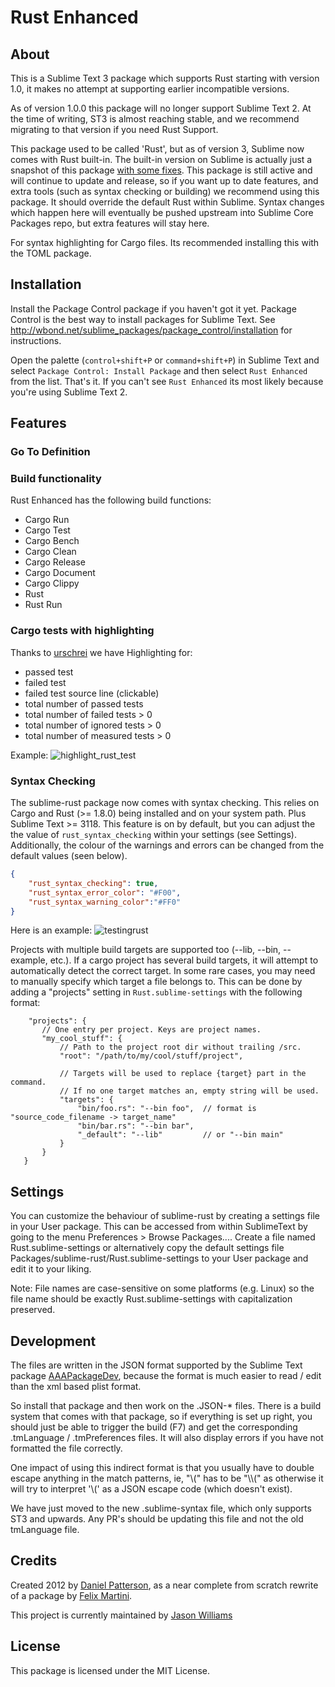 # Rust Enhanced

## About

This is a Sublime Text 3 package which supports Rust starting with version 1.0,
it makes no attempt at supporting earlier incompatible versions.

As of version 1.0.0 this package will no longer support Sublime Text 2. At the time of writing, ST3 is almost reaching stable, and we recommend migrating to that version if you need Rust Support.

This package used to be called 'Rust', but as of version 3, Sublime now comes with Rust built-in.  The built-in version on Sublime is actually just a snapshot of this package [with some fixes](https://github.com/sublimehq/Packages/issues/178#issuecomment-197050427).
This package is still active and will continue to update and release, so if you want up to date features, and extra tools (such as syntax checking or building) we recommend using this package. It should override the default Rust within Sublime.
Syntax changes which happen here will eventually be pushed upstream into Sublime Core Packages repo, but extra features will stay here.

For syntax highlighting for Cargo files. Its recommended installing this with the TOML package.

## Installation

Install the Package Control package if you haven't got it yet. Package
Control is the best way to install packages for Sublime Text. See
http://wbond.net/sublime_packages/package_control/installation for
instructions.

Open the palette (`control+shift+P` or `command+shift+P`) in Sublime Text
and select `Package Control: Install Package` and then select `Rust Enhanced` from
the list. That's it.
If you can't see `Rust Enhanced` its most likely because you're using Sublime Text 2.

## Features
### Go To Definition
### Build functionality
Rust Enhanced has the following build functions:
- Cargo Run
- Cargo Test
- Cargo Bench
- Cargo Clean
- Cargo Release
- Cargo Document
- Cargo Clippy
- Rust
- Rust Run


### Cargo tests with highlighting
Thanks to [urschrei](https://github.com/urschrei/)  we have Highlighting for:
- passed test
- failed test
- failed test source line (clickable)
- total number of passed tests
- total number of failed tests > 0
- total number of ignored tests > 0
- total number of measured tests > 0

Example:
![highlight_rust_test](https://cloud.githubusercontent.com/assets/936006/19247437/3cf6e056-8f23-11e6-9bbe-d8c542287db6.png)

### Syntax Checking
The sublime-rust package now comes with syntax checking.
This relies on Cargo and Rust (>= 1.8.0) being installed and on your system path. Plus Sublime Text >= 3118.
This feature is on by default, but you can adjust the the value of ```rust_syntax_checking``` within your settings (see Settings). Additionally, the colour of the warnings and errors can be changed from the default values (seen below).
```json
{
    "rust_syntax_checking": true,
    "rust_syntax_error_color": "#F00",
    "rust_syntax_warning_color":"#FF0"
}
```
Here is an example:
![testingrust](https://cloud.githubusercontent.com/assets/43198/22944409/7780ab9a-f2a5-11e6-87ea-0e253d6c40f6.png)

Projects with multiple build targets are supported too (--lib, --bin, --example, etc.). If a cargo project has several build targets, it will attempt to automatically detect the correct target.  In some rare cases, you may need to manually specify which target a file belongs to.  This can be done by adding a "projects" setting in `Rust.sublime-settings` with the following format:

```
    "projects": {
       // One entry per project. Keys are project names.
       "my_cool_stuff": {
           // Path to the project root dir without trailing /src.
           "root": "/path/to/my/cool/stuff/project",

           // Targets will be used to replace {target} part in the command.
           // If no one target matches an, empty string will be used.
           "targets": {
               "bin/foo.rs": "--bin foo",  // format is "source_code_filename -> target_name"
               "bin/bar.rs": "--bin bar",
               "_default": "--lib"         // or "--bin main"
           }
       }
   }
```

## Settings
You can customize the behaviour of sublime-rust by creating a settings file in your User package. This can be accessed from within SublimeText by going to the menu Preferences > Browse Packages.... Create a file named Rust.sublime-settings or alternatively copy the default settings file Packages/sublime-rust/Rust.sublime-settings to your User package and edit it to your liking.

Note: File names are case-sensitive on some platforms (e.g. Linux) so the file name should be exactly Rust.sublime-settings with capitalization preserved.

## Development

The files are written in the JSON format supported by the Sublime Text
package [AAAPackageDev](https://github.com/SublimeText/AAAPackageDev),
because the format is much easier to read / edit
than the xml based plist format.

So install that package and then work on the .JSON-* files. There is a
build system that comes with that package, so if everything is set up
right, you should just be able to trigger the build (F7) and get the
corresponding .tmLanguage / .tmPreferences files. It will also display
errors if you have not formatted the file correctly.

One impact of using this indirect format is that you usually have to double
escape anything in the match patterns, ie, "\\(" has to be "\\\\(" as otherwise
it will try to interpret '\\(' as a JSON escape code (which doesn't exist).

We have just moved to the new .sublime-syntax file, which only supports ST3 and upwards. Any PR's should be updating this file and not the old tmLanguage file.

## Credits

Created 2012 by [Daniel Patterson](mailto:dbp@riseup.net), as a near complete from
scratch rewrite of a package by [Felix Martini](https://github.com/fmartini).

This project is currently maintained by [Jason Williams](https://github.com/jayflux)

## License

This package is licensed under the MIT License.
